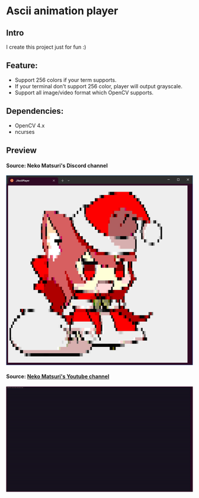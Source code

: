 # Ascii animation player

## Intro
I create this project just for fun :)

## Feature:
- Support 256 colors if your term supports.
- If your terminal don't support 256 color, player will output grayscale.
- Support all image/video format which OpenCV supports.

## Dependencies:
- OpenCV 4.x
- ncurses

## Preview
#### Source: Neko Matsuri's Discord channel
![Preview image](doc/img/preview.jpg)

#### Source: [Neko Matsuri's Youtube channel](https://www.youtube.com/watch?v=GdHoBNL33hU)
![Preview video](doc/img/preview.gif)
